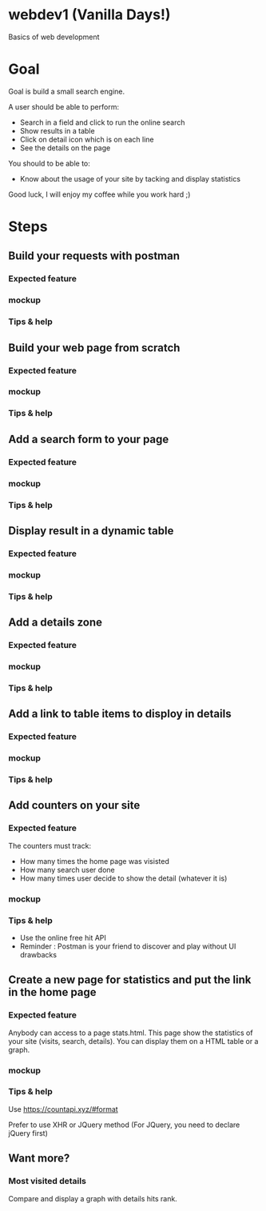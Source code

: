 # webdev1 (Vanilla Days!)
Basics of web development

# Goal

Goal is build a small search engine.

A user should be able to perform:

- Search in a field and click to run the online search
- Show results in a table 
- Click on detail icon which is on each line
- See the details on the page 

You should to be able to:

- Know about the usage of your site by tacking and display statistics


Good luck, I will enjoy my coffee while you work hard ;)

# Steps

## Build your requests with postman

### Expected feature

### mockup

### Tips & help


## Build your web page from scratch

### Expected feature

### mockup

### Tips & help

## Add a search form to your page

### Expected feature

### mockup

### Tips & help

## Display result in a dynamic table

### Expected feature

### mockup

### Tips & help

## Add a details zone

### Expected feature

### mockup

### Tips & help

## Add a link to table items to disploy in details

### Expected feature

### mockup

### Tips & help

## Add counters on your site

### Expected feature

The counters must track:

- How many times the home page was visisted
- How many search user done
- How many times user decide to show the detail (whatever it is)

### mockup

### Tips & help

- Use the online free hit API
- Reminder : Postman is your friend to discover and play without UI drawbacks

## Create a new page for statistics and put the link in the home page

### Expected feature

Anybody can access to a page stats.html. This page show the statistics of your site (visits, search, details). You can display them on a HTML table or a graph.

### mockup

### Tips & help

Use https://countapi.xyz/#format

Prefer to use XHR or JQuery method (For JQuery, you need to declare jQuery first)

## Want more?

### Most visited details

Compare and display a graph with details hits rank.
